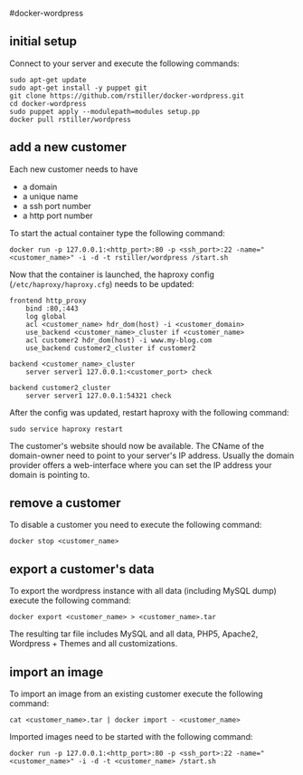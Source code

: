 #docker-wordpress

## initial setup

Connect to your server and execute the following commands:

```text
sudo apt-get update
sudo apt-get install -y puppet git
git clone https://github.com/rstiller/docker-wordpress.git
cd docker-wordpress
sudo puppet apply --modulepath=modules setup.pp
docker pull rstiller/wordpress
```

## add a new customer

Each new customer needs to have

* a domain
* a unique name
* a ssh port number
* a http port number

To start the actual container type the following command:

```text
docker run -p 127.0.0.1:<http_port>:80 -p <ssh_port>:22 -name="<customer_name>" -i -d -t rstiller/wordpress /start.sh
```

Now that the container is launched, the haproxy config (`/etc/haproxy/haproxy.cfg`) needs to be updated:

```text
frontend http_proxy
    bind :80,:443
    log global
    acl <customer_name> hdr_dom(host) -i <customer_domain>
    use_backend <customer_name>_cluster if <customer_name>
    acl customer2 hdr_dom(host) -i www.my-blog.com
    use_backend customer2_cluster if customer2

backend <customer_name>_cluster
    server server1 127.0.0.1:<customer_port> check

backend customer2_cluster
    server server1 127.0.0.1:54321 check
```

After the config was updated, restart haproxy with the following command:

```text
sudo service haproxy restart
```

The customer's website should now be available.
The CName of the domain-owner need to point to your server's IP address.
Usually the domain provider offers a web-interface where you can set the
IP address your domain is pointing to.

## remove a customer

To disable a customer you need to execute the following command:

```text
docker stop <customer_name>
```

## export a customer's data

To export the wordpress instance with all data (including MySQL dump) execute the following command:

```text
docker export <customer_name> > <customer_name>.tar
```

The resulting tar file includes MySQL and all data, PHP5, Apache2, Wordpress + Themes and all customizations.

## import an image

To import an image from an existing customer execute the following command:

```text
cat <customer_name>.tar | docker import - <customer_name>
```

Imported images need to be started with the following command:

```text
docker run -p 127.0.0.1:<http_port>:80 -p <ssh_port>:22 -name="<customer_name>" -i -d -t <customer_name> /start.sh
```
